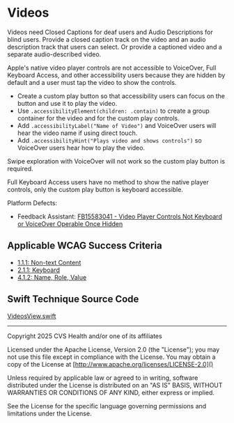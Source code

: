# Videos
Videos need Closed Captions for deaf users and Audio Descriptions for blind users. 
Provide a closed caption track on the video and an audio description track that users can select. Or provide a captioned video and a separate audio-described video. 

Apple's native video player controls are not accessible to VoiceOver, Full Keyboard Access, and other accessibility users because they are hidden by default and a user must tap the video to show the controls. 

- Create a custom play button so that accessibility users can focus on the button and use it to play the video. 
- Use `.accessibilityElement(children: .contain)` to create a group container for the video and for the custom play controls. 
- Add `.accessibilityLabel("Name of Video")` and VoiceOver users will hear the video name if using direct touch. 
- Add `.accessibilityHint("Plays video and shows controls")` so VoiceOver users hear how to play the video. 

Swipe exploration with VoiceOver will not work so the custom play button is required. 

Full Keyboard Access users have no method to show the native player controls, only the custom play button is keyboard accessible.

Platform Defects:
- Feedback Assistant: [FB15583041 - Video Player Controls Not Keyboard or VoiceOver Operable Once Hidden](https://feedbackassistant.apple.com/feedback/15583041)


## Applicable WCAG Success Criteria
- [1.1.1: Non-text Content](https://www.w3.org/WAI/WCAG22/Understanding/non-text-content)
- [2.1.1: Keyboard](https://www.w3.org/WAI/WCAG22/Understanding/keyboard)
- [4.1.2: Name, Role, Value](https://www.w3.org/WAI/WCAG22/Understanding/name-role-value.html)

## Swift Technique Source Code
[VideosView.swift](../iOSswiftUIa11yTechniques/VideosView.swift)

----

Copyright 2025 CVS Health and/or one of its affiliates

Licensed under the Apache License, Version 2.0 (the "License");
you may not use this file except in compliance with the License.
You may obtain a copy of the License at
[http://www.apache.org/licenses/LICENSE-2.0]()

Unless required by applicable law or agreed to in writing, software
distributed under the License is distributed on an "AS IS" BASIS,
WITHOUT WARRANTIES OR CONDITIONS OF ANY KIND, either express or implied.

See the License for the specific language governing permissions and
limitations under the License.

